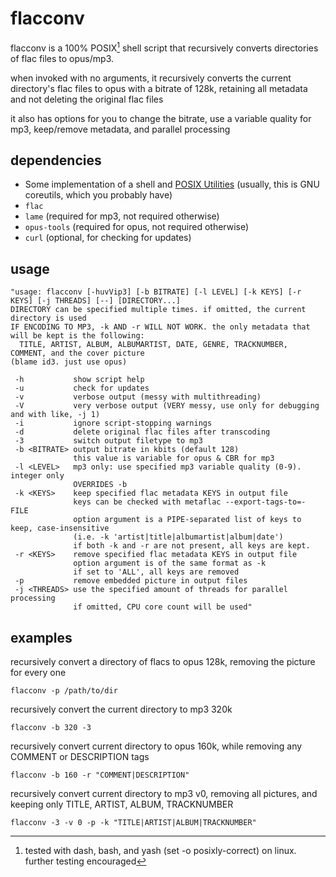 # flacconv
flacconv is a 100% POSIX[^1] shell script that recursively converts directories of flac files to opus/mp3.

when invoked with no arguments, it recursively converts the current directory's flac files to opus with a bitrate of 128k, retaining all metadata and not deleting the original flac files

it also has options for you to change the bitrate, use a variable quality for mp3, keep/remove metadata, and parallel processing

## dependencies
- Some implementation of a shell and [POSIX Utilities](https://pubs.opengroup.org/onlinepubs/9699919799/idx/utilities.html) (usually, this is GNU coreutils, which you probably have)
- `flac`
- `lame` (required for mp3, not required otherwise)
- `opus-tools` (required for opus, not required otherwise)
- `curl` (optional, for checking for updates)

## usage
```
"usage: flacconv [-huvVip3] [-b BITRATE] [-l LEVEL] [-k KEYS] [-r KEYS] [-j THREADS] [--] [DIRECTORY...]
DIRECTORY can be specified multiple times. if omitted, the current directory is used
IF ENCODING TO MP3, -k AND -r WILL NOT WORK. the only metadata that will be kept is the following:
  TITLE, ARTIST, ALBUM, ALBUMARTIST, DATE, GENRE, TRACKNUMBER, COMMENT, and the cover picture
(blame id3. just use opus)

 -h           show script help
 -u           check for updates
 -v           verbose output (messy with multithreading)
 -V           very verbose output (VERY messy, use only for debugging and with like, -j 1)
 -i           ignore script-stopping warnings
 -d           delete original flac files after transcoding
 -3           switch output filetype to mp3
 -b <BITRATE> output bitrate in kbits (default 128)
              this value is variable for opus & CBR for mp3
 -l <LEVEL>   mp3 only: use specified mp3 variable quality (0-9). integer only
              OVERRIDES -b
 -k <KEYS>    keep specified flac metadata KEYS in output file
              keys can be checked with metaflac --export-tags-to=- FILE
              option argument is a PIPE-separated list of keys to keep, case-insensitive
              (i.e. -k 'artist|title|albumartist|album|date')
              if both -k and -r are not present, all keys are kept.
 -r <KEYS>    remove specified flac metadata KEYS in output file
              option argument is of the same format as -k
              if set to 'ALL', all keys are removed
 -p           remove embedded picture in output files
 -j <THREADS> use the specified amount of threads for parallel processing
              if omitted, CPU core count will be used"
```

## examples
recursively convert a directory of flacs to opus 128k, removing the picture for every one

`flacconv -p /path/to/dir`

recursively convert the current directory to mp3 320k

`flacconv -b 320 -3`

recursively convert current directory to opus 160k, while removing any COMMENT or DESCRIPTION tags

`flacconv -b 160 -r "COMMENT|DESCRIPTION"`

recursively convert current directory to mp3 v0, removing all pictures, and keeping only TITLE, ARTIST, ALBUM, TRACKNUMBER

`flacconv -3 -v 0 -p -k "TITLE|ARTIST|ALBUM|TRACKNUMBER"`

[^1]: tested with dash, bash, and yash (set -o posixly-correct) on linux. further testing encouraged
